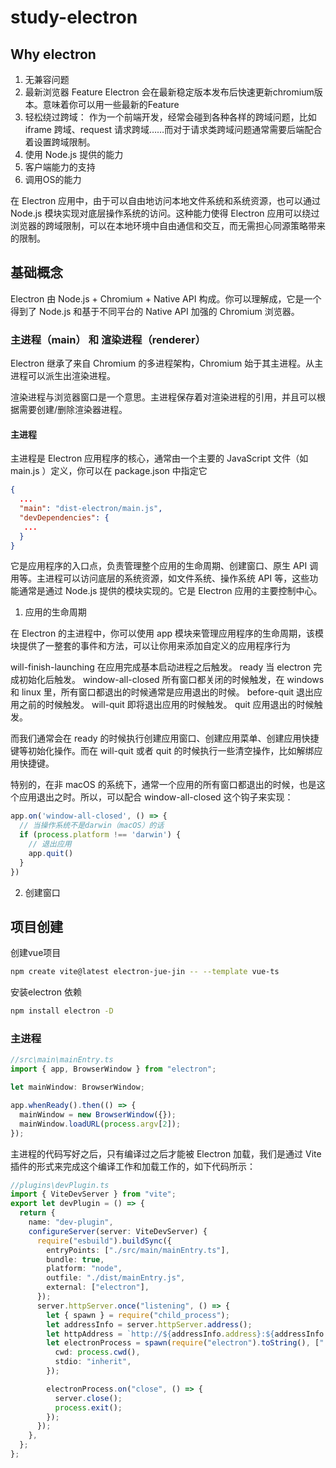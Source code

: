 # study-electron


## Why electron

1. 无兼容问题
2. 最新浏览器 Feature Electron 会在最新稳定版本发布后快速更新chromium版本。意味着你可以用一些最新的Feature
3. 轻松绕过跨域： 作为一个前端开发，经常会碰到各种各样的跨域问题，比如 iframe 跨域、request 请求跨域……而对于请求类跨域问题通常需要后端配合着设置跨域限制。
4. 使用 Node.js 提供的能力
5. 客户端能力的支持
6. 调用OS的能力


在 Electron 应用中，由于可以自由地访问本地文件系统和系统资源，也可以通过 Node.js 模块实现对底层操作系统的访问。这种能力使得 Electron 应用可以绕过浏览器的跨域限制，可以在本地环境中自由通信和交互，而无需担心同源策略带来的限制。

## 基础概念

Electron 由 Node.js + Chromium + Native API 构成。你可以理解成，它是一个得到了 Node.js 和基于不同平台的 Native API 加强的 Chromium 浏览器。

### 主进程（main） 和 渲染进程（renderer）

Electron 继承了来自 Chromium 的多进程架构，Chromium 始于其主进程。从主进程可以派生出渲染进程。

渲染进程与浏览器窗口是一个意思。主进程保存着对渲染进程的引用，并且可以根据需要创建/删除渲染器进程。


#### 主进程

主进程是 Electron 应用程序的核心，通常由一个主要的 JavaScript 文件（如 main.js ）定义，你可以在 package.json 中指定它


``` json
{
  ...
  "main": "dist-electron/main.js",
  "devDependencies": {
   ...
  }
}
```

它是应用程序的入口点，负责管理整个应用的生命周期、创建窗口、原生 API 调用等。主进程可以访问底层的系统资源，如文件系统、操作系统 API 等，这些功能通常是通过 Node.js 提供的模块实现的。它是 Electron 应用的主要控制中心。

1. 应用的生命周期

在 Electron 的主进程中，你可以使用 app 模块来管理应用程序的生命周期，该模块提供了一整套的事件和方法，可以让你用来添加自定义的应用程序行为

will-finish-launching 在应用完成基本启动进程之后触发。
ready 当 electron 完成初始化后触发。
window-all-closed 所有窗口都关闭的时候触发，在 windows 和 linux 里，所有窗口都退出的时候通常是应用退出的时候。
before-quit 退出应用之前的时候触发。
will-quit 即将退出应用的时候触发。
quit 应用退出的时候触发。

而我们通常会在 ready 的时候执行创建应用窗口、创建应用菜单、创建应用快捷键等初始化操作。而在 will-quit 或者 quit 的时候执行一些清空操作，比如解绑应用快捷键。

特别的，在非 macOS 的系统下，通常一个应用的所有窗口都退出的时候，也是这个应用退出之时。所以，可以配合 window-all-closed 这个钩子来实现：


``` js
app.on('window-all-closed', () => {
  // 当操作系统不是darwin（macOS）的话
  if (process.platform !== 'darwin') { 
    // 退出应用
    app.quit()
  }
})
```

2. 创建窗口




## 项目创建

创建vue项目

``` bash
npm create vite@latest electron-jue-jin -- --template vue-ts
```
安装electron 依赖

``` bash
npm install electron -D
```


### 主进程

``` ts
//src\main\mainEntry.ts
import { app, BrowserWindow } from "electron";

let mainWindow: BrowserWindow;

app.whenReady().then(() => {
  mainWindow = new BrowserWindow({});
  mainWindow.loadURL(process.argv[2]);
});

```


主进程的代码写好之后，只有编译过之后才能被 Electron 加载，我们是通过 Vite 插件的形式来完成这个编译工作和加载工作的，如下代码所示：

``` ts
//plugins\devPlugin.ts
import { ViteDevServer } from "vite";
export let devPlugin = () => {
  return {
    name: "dev-plugin",
    configureServer(server: ViteDevServer) {
      require("esbuild").buildSync({
        entryPoints: ["./src/main/mainEntry.ts"],
        bundle: true,
        platform: "node",
        outfile: "./dist/mainEntry.js",
        external: ["electron"],
      });
      server.httpServer.once("listening", () => {
        let { spawn } = require("child_process");
        let addressInfo = server.httpServer.address();
        let httpAddress = `http://${addressInfo.address}:${addressInfo.port}`;
        let electronProcess = spawn(require("electron").toString(), ["./dist/mainEntry.js", httpAddress], {
          cwd: process.cwd(),
          stdio: "inherit",
        });

        electronProcess.on("close", () => {
          server.close();
          process.exit();
        });
      });
    },
  };
};

```